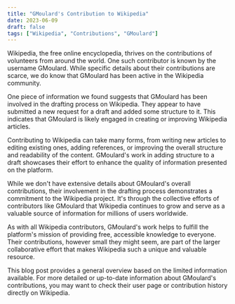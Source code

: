 ```yaml
---
title: "GMoulard's Contribution to Wikipedia"
date: 2023-06-09
draft: false
tags: ["Wikipedia", "Contributions", "GMoulard"]
---
```


Wikipedia, the free online encyclopedia, thrives on the contributions of volunteers from around the world. One such contributor is known by the username GMoulard. While specific details about their contributions are scarce, we do know that GMoulard has been active in the Wikipedia community.

One piece of information we found suggests that GMoulard has been involved in the drafting process on Wikipedia. They appear to have submitted a new request for a draft and added some structure to it. This indicates that GMoulard is likely engaged in creating or improving Wikipedia articles.

Contributing to Wikipedia can take many forms, from writing new articles to editing existing ones, adding references, or improving the overall structure and readability of the content. GMoulard's work in adding structure to a draft showcases their effort to enhance the quality of information presented on the platform.

While we don't have extensive details about GMoulard's overall contributions, their involvement in the drafting process demonstrates a commitment to the Wikipedia project. It's through the collective efforts of contributors like GMoulard that Wikipedia continues to grow and serve as a valuable source of information for millions of users worldwide.

As with all Wikipedia contributors, GMoulard's work helps to fulfill the platform's mission of providing free, accessible knowledge to everyone. Their contributions, however small they might seem, are part of the larger collaborative effort that makes Wikipedia such a unique and valuable resource.

This blog post provides a general overview based on the limited information available. For more detailed or up-to-date information about GMoulard's contributions, you may want to check their user page or contribution history directly on Wikipedia.